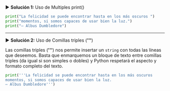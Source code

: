 ► **Solución 1:** Uso de Multiples print()
```python
print("La felicidad se puede encontrar hasta en los más oscuros ")
print("momentos, si somos capaces de usar bien la luz.")
print("— Albus Dumbledore")
```
---


► **Solución 2:** Uso de Comillas triples (**'''**)

Las comillas triples (**'''**) nos permite insertar un `string` con todas las líneas que deseemos. Basta que enmarquemos un bloque de texto entre comillas triples (da igual si son simples o dobles) y Python respetará el aspecto y formato completo del texto.
```python
print('''La felicidad se puede encontrar hasta en los más oscuros
momentos, si somos capaces de usar bien la luz.
— Albus Dumbledore''')
```

